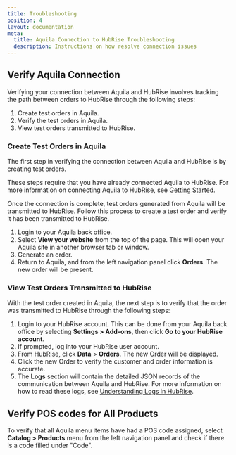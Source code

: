 ```yaml
---
title: Troubleshooting
position: 4
layout: documentation
meta:
  title: Aquila Connection to HubRise Troubleshooting
  description: Instructions on how resolve connection issues
---
```


## Verify Aquila Connection

Verifying your connection between Aquila and HubRise involves tracking the path between orders to HubRise through the following steps:

1. Create test orders in Aquila.
2. Verify the test orders in Aquila.
3. View test orders transmitted to HubRise.

### Create Test Orders in Aquila

The first step in verifying the connection between Aquila and HubRise is by creating test orders.

These steps require that you have already connected Aquila to HubRise. For more information on connecting Aquila to HubRise, see [Getting Started](/apps/aquila/getting-started/).

Once the connection is complete, test orders generated from Aquila will be transmitted to HubRise. Follow this process to create a test order and verify it has been transmitted to HubRise.

1. Login to your Aquila back office.
2. Select **View your website** from the top of the page. This will open your Aquila site in another browser tab or window.
3. Generate an order.
4. Return to Aquila, and from the left navigation panel click **Orders**. The new order will be present.

### View Test Orders Transmitted to HubRise

With the test order created in Aquila, the next step is to verify that the order was transmitted to HubRise through the following steps:

1. Login to your HubRise account. This can be done from your Aquila back office by selecting **Settings > Add-ons**, then click **Go to your HubRise account**.
2. If prompted, log into your HubRise user account.
3. From HubRise, click **Data** > **Orders**. The new Order will be displayed.
4. Click the new Order to verify the customer and order information is accurate.
5. The **Logs** section will contain the detailed JSON records of the communication between Aquila and HubRise. For more information on how to read these logs, see [Understanding Logs in HubRise](/docs/hubrise-logs).

## Verify POS codes for All Products

To verify that all Aquila menu items have had a POS code assigned, select **Catalog > Products** menu from the left navigation panel and check if there is a code filled under "Code". 